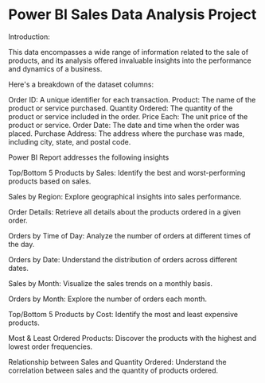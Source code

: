 # Power BI Sales Data Analysis Project

Introduction:

This data encompasses a wide range of information related to the sale of products, and its analysis offered invaluable insights into the performance and dynamics of a business.

Here's a breakdown of the dataset columns:

Order ID: A unique identifier for each transaction.
Product: The name of the product or service purchased.
Quantity Ordered: The quantity of the product or service included in the order.
Price Each: The unit price of the product or service.
Order Date: The date and time when the order was placed.
Purchase Address: The address where the purchase was made, including city, state, and postal code.


Power BI Report addresses the following insights

Top/Bottom 5 Products by Sales: Identify the best and worst-performing products based on sales.

Sales by Region: Explore geographical insights into sales performance.

Order Details: Retrieve all details about the products ordered in a given order.

Orders by Time of Day: Analyze the number of orders at different times of the day.

Orders by Date: Understand the distribution of orders across different dates.

Sales by Month: Visualize the sales trends on a monthly basis.

Orders by Month: Explore the number of orders each month.

Top/Bottom 5 Products by Cost: Identify the most and least expensive products.

Most & Least Ordered Products: Discover the products with the highest and lowest order frequencies.

Relationship between Sales and Quantity Ordered: Understand the correlation between sales and the quantity of products ordered.
